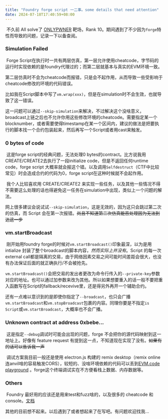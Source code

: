 ```yaml
---
title: "Foundry forge script 一二事。some details that need attention"
date: 2024-07-18T17:40:59+08:00
---
```




​	不久前 All solve了 [ONLYPWNER](https://onlypwner.xyz) 靶场，Rank 10。期间遇到了不少因为`forge`特性而导致的问题，记录一下以备查阅。



### Simulation Failed

​	Forge Script在执行时一共有两层仿真，第一层允许使用cheatcode，字节码的运行时实现依赖的是foundry代理过的；而第二层就基本与真实的EVM环境一致。

​	第二层仿真时不会为cheatcode而报错，只是会不起作用，从而导致一些受影响于cheatcode修改的环境的代码错误。

​	比如我在Script脚本中写了`vm.wrap(xxx)`，但是在simulation时不会生效，也就导致了这一错误。

​	这一问题可以通过`--skip-simulation`来解决，不过解决这个没啥意义，broadcast上链之后也不允许你用这些修改环境的cheatcode。需要指定某一个blocknumber，或者需要使得timestamp在某一个区间内，建议的做法是把要执行的脚本找一个合约包装起来，然后再写一个Script或者用cast来触发。



### 0 bytes of code

​	这是forge script的经典问题，无法处理0 bytes的contract。比方说我用CREATE/CREATE2去执行了一段initialize code，但是不返回任何runtime code，forge script 大概率就会报这个错。以及调用`Selfdestruct`（CTF中比较常见）时会造成合约的代码为0，forge script在这种时候就不会起作用。

​	我个人比较喜欢用 CREATE/CREATE2 来实现一些任务，以及其他一些情况不得不需要这么处理的话也得避免这一任务在simulation中出现，类似上一个问题的解法。

​	网上很多建议会说试试`--skip-simulation`，这是无效的，因为这只会跳过第二次的仿真，而 Script 会在第一次报错。~~尚且不知道第二次仿真能否处理因为无法到达这一步~~



### vm.startBroadcast

​	刚开始用foundry forge的时候对`vm.startBroadcast()`印象最深，以为是用intialize 封装了整个broadcast的脚本内容，*然而实际上并没有*。Script 的每一次external call都是隔离的交易，由于网络因素交易之间可能时间差距会很大，也没有办法保证后面的就正确执行/不会被抢先。

​	`vm.startBroadcast()`会把交易的发出者更改为命令行传入的`--private-key`参数对应的地址。也可以通过加参数来改为其他。所以如果想要重入的话一般不要把重入函数写在Script的fallback/recevive里，还是得另外再开一个辅助合约。

​	还有一点难以意识到的是即使你指定了`--broadcast`，也只会广播`vm.startBroadcast`和`vm.stopBroadcast`包裹的内容。同理你要是不指定`is Script`或`vm.startBroadcast`，大概率也不会广播。



### Unknown contract at address 0xbebe...

​	这是指定`--debug`调试时可能会出现的问题，forge 不会把你的源代码映射到这一地址上。好像有 feature request 有提到这一点，不知道现在实现了没有。~~如果有的话可以告诉我一声~~

​	调试方案我目前一般还是使用 electron.js 构建的 remix desktop（remix online连anvil啥的容易触发CORS），较短的、没啥环境依赖的代码可以丢到[EVM.code playground](https://www.evm.codes/playground) 。forge这个终端调试实在不方便看栈上数据、内存数据等。



### Others

​	Foundry 最好用的应该还是用来test和fuzz啥的，以及很多的 cheatcode 和 console。[文档](https://book.getfoundry.sh/)

​	其他的目前想不起来。以后遇到了或者想起来了在写吧。有问题欢迎找我...